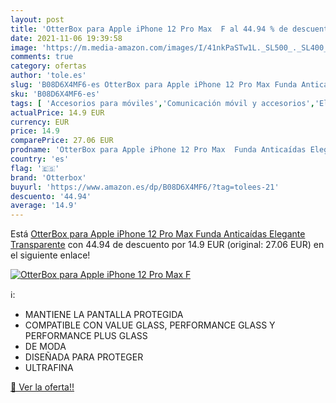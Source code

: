 ```yaml
---
layout: post
title: 'OtterBox para Apple iPhone 12 Pro Max  F al 44.94 % de descuento'
date: 2021-11-06 19:39:58
image: 'https://m.media-amazon.com/images/I/41nkPaSTw1L._SL500_._SL400_.jpg'
comments: true
category: ofertas
author: 'tole.es'
slug: 'B08D6X4MF6-es OtterBox para Apple iPhone 12 Pro Max Funda Anticaídas...'
sku: 'B08D6X4MF6-es'
tags: [ 'Accesorios para móviles','Comunicación móvil y accesorios','Electrónica','Fundas y carcasas para teléfonos móviles','apple','iphone','otterbox', ]
actualPrice: 14.9 EUR
currency: EUR
price: 14.9
comparePrice: 27.06 EUR
prodname: 'OtterBox para Apple iPhone 12 Pro Max  Funda Anticaídas Elegante Transparente'
country: 'es'
flag: '🇪🇸'
brand: 'Otterbox'
buyurl: 'https://www.amazon.es/dp/B08D6X4MF6/?tag=tolees-21'
descuento: '44.94'
average: '14.9'
---
```


Está [OtterBox para Apple iPhone 12 Pro Max  Funda Anticaídas Elegante Transparente](https://www.amazon.es/dp/B08D6X4MF6/?tag=tolees-21) con 44.94 de descuento por 14.9 EUR (original: 27.06 EUR) en el siguiente enlace!

[![OtterBox para Apple iPhone 12 Pro Max  F](https://m.media-amazon.com/images/I/41nkPaSTw1L._SL500_._SL400_.jpg)](https://www.amazon.es/dp/B08D6X4MF6/?tag=tolees-21)

ℹ️:

- MANTIENE LA PANTALLA PROTEGIDA
- COMPATIBLE CON VALUE GLASS, PERFORMANCE GLASS Y PERFORMANCE PLUS GLASS
- DE MODA
- DISEÑADA PARA PROTEGER
- ULTRAFINA

[🛒 Ver la oferta!!](https://www.amazon.es/dp/B08D6X4MF6/?tag=tolees-21)
